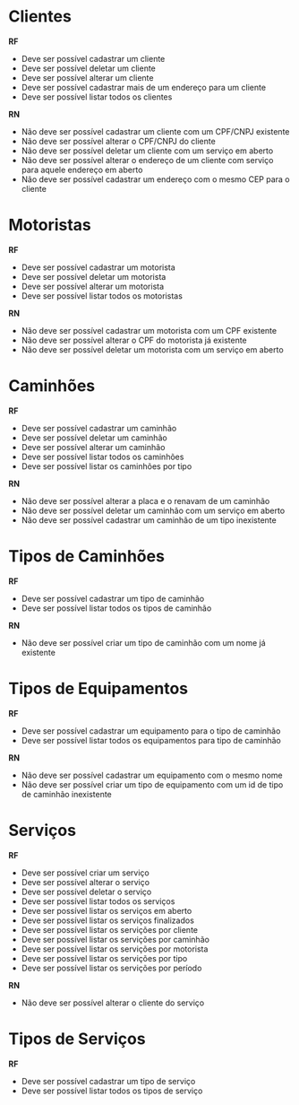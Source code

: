 # Clientes

**RF**
* Deve ser possível cadastrar um cliente
* Deve ser possível deletar um cliente
* Deve ser possível alterar um cliente
* Deve ser possível cadastrar mais de um endereço para um cliente
* Deve ser possível listar todos os clientes

**RN**
* Não deve ser possível cadastrar um cliente com um CPF/CNPJ existente
* Não deve ser possível alterar o CPF/CNPJ do cliente
* Não deve ser possível deletar um cliente com um serviço em aberto
* Não deve ser possível alterar o endereço de um cliente com serviço para aquele endereço em aberto
* Não deve ser possível cadastrar um endereço com o mesmo CEP para o cliente

# Motoristas

**RF**
* Deve ser possível cadastrar um motorista
* Deve ser possível deletar um motorista
* Deve ser possível alterar um motorista
* Deve ser possível listar todos os motoristas

**RN**
* Não deve ser possível cadastrar um motorista com um CPF existente
* Não deve ser possível alterar o CPF do motorista já existente
* Não deve ser possível deletar um motorista com um serviço em aberto

# Caminhões

**RF**
* Deve ser possível cadastrar um caminhão
* Deve ser possível deletar um caminhão
* Deve ser possível alterar um caminhão
* Deve ser possível listar todos os caminhões
* Deve ser possível listar os caminhões por tipo

**RN**
* Não deve ser possível alterar a placa e o renavam de um caminhão
* Não deve ser possível deletar um caminhão com um serviço em aberto
* Não deve ser possível cadastrar um caminhão de um tipo inexistente

# Tipos de Caminhões

**RF**
* Deve ser possível cadastrar um tipo de caminhão
* Deve ser possível listar todos os tipos de caminhão

**RN**
* Não deve ser possível criar um tipo de caminhão com um nome já existente

# Tipos de Equipamentos

**RF**
* Deve ser possível cadastrar um equipamento para o tipo de caminhão
* Deve ser possível listar todos os equipamentos para tipo de caminhão

**RN**
* Não deve ser possível cadastrar um equipamento com o mesmo nome
* Não deve ser possível criar um tipo de equipamento com um id de tipo de caminhão inexistente

# Serviços

**RF**
* Deve ser possível criar um serviço
* Deve ser possível alterar o serviço
* Deve ser possível deletar o serviço
* Deve ser possível listar todos os serviços
* Deve ser possível listar os serviços em aberto
* Deve ser possível listar os serviços finalizados
* Deve ser possível listar os servições por cliente
* Deve ser possível listar os servições por caminhão
* Deve ser possível listar os servições por motorista
* Deve ser possível listar os servições por tipo
* Deve ser possível listar os servições por período

 **RN**
* Não deve ser possível alterar o cliente do serviço

# Tipos de Serviços

**RF**
* Deve ser possível cadastrar um tipo de serviço
* Deve ser possível listar todos os tipos de serviço